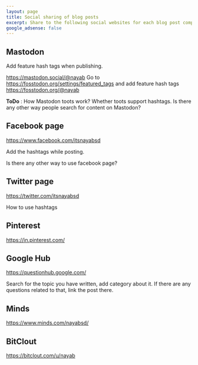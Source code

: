 ```yaml
---
layout: page
title: Social sharing of blog posts
excerpt: Share to the following social websites for each blog post completion.
google_adsense: false
---
```

## Mastodon
Add feature hash tags when publishing.

https://mastodon.social/@nayab
Go to https://fosstodon.org/settings/featured_tags and add feature hash tags
https://fosstodon.org/@nayab

**ToDo** : How Mastodon toots work? Whether toots support hashtags. Is there any other way people search for content on Mastodon?

## Facebook page
https://www.facebook.com/itsnayabsd

Add the hashtags while posting.

Is there any other way to use facebook page?

## Twitter page
https://twitter.com/itsnayabsd

How to use hashtags

## Pinterest
https://in.pinterest.com/

## Google Hub
https://questionhub.google.com/

Search for the topic you have written, add category about it. If there are any questions related to that, link the post there.

## Minds
https://www.minds.com/nayabsd/

## BitClout
https://bitclout.com/u/nayab

